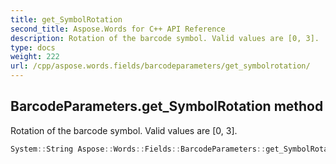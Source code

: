```yaml
---
title: get_SymbolRotation
second_title: Aspose.Words for C++ API Reference
description: Rotation of the barcode symbol. Valid values are [0, 3].
type: docs
weight: 222
url: /cpp/aspose.words.fields/barcodeparameters/get_symbolrotation/
---
```

## BarcodeParameters.get_SymbolRotation method


Rotation of the barcode symbol. Valid values are [0, 3].

```cpp
System::String Aspose::Words::Fields::BarcodeParameters::get_SymbolRotation() const
```

